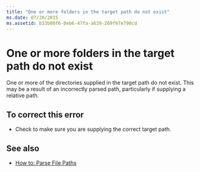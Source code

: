 ```yaml
---
title: "One or more folders in the target path do not exist"
ms.date: 07/20/2015
ms.assetid: b33b00f6-0eb6-47fa-a639-269f97e790cd
---
```

# One or more folders in the target path do not exist

One or more of the directories supplied in the target path do not exist. This may be a result of an incorrectly parsed path, particularly if supplying a relative path.  
  
## To correct this error  
  
- Check to make sure you are supplying the correct target path.  
  
## See also

- [How to: Parse File Paths](../developing-apps/programming/drives-directories-files/how-to-parse-file-paths.md)
